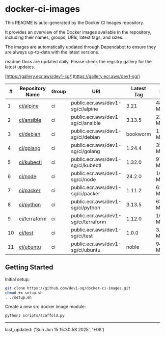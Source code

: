 # docker-ci-images

This README is auto-generated by the Docker CI Images repository.

It provides an overview of the Docker images available in the repository, including their names, groups, URIs, latest tags, and sizes.

The images are automatically updated through Dependabot to ensure they are always up-to-date with the latest versions.

readme Docs are updated daily. Please check the regsitry gallery for the latest updates.

[https://gallery.ecr.aws/dev1-sg/](https://gallery.ecr.aws/dev1-sg/)


| # | Repository Name | Group | URI | Latest Tag | Size |
|---|-----------------|-------|-----|------------|------|
| 1 | [ci/alpine](https://gallery.ecr.aws/dev1-sg/ci/alpine) | ci | public.ecr.aws/dev1-sg/ci/alpine | 3.21 | 48.24 MB |
| 2 | [ci/ansible](https://gallery.ecr.aws/dev1-sg/ci/ansible) | ci | public.ecr.aws/dev1-sg/ci/ansible | 3.13.5 | 224.06 MB |
| 3 | [ci/debian](https://gallery.ecr.aws/dev1-sg/ci/debian) | ci | public.ecr.aws/dev1-sg/ci/debian | bookworm | 116.03 MB |
| 4 | [ci/golang](https://gallery.ecr.aws/dev1-sg/ci/golang) | ci | public.ecr.aws/dev1-sg/ci/golang | 1.24.4 | 359.20 MB |
| 5 | [ci/kubectl](https://gallery.ecr.aws/dev1-sg/ci/kubectl) | ci | public.ecr.aws/dev1-sg/ci/kubectl | 1.32.0 | 97.86 MB |
| 6 | [ci/node](https://gallery.ecr.aws/dev1-sg/ci/node) | ci | public.ecr.aws/dev1-sg/ci/node | 24.2.0 | 104.95 MB |
| 7 | [ci/packer](https://gallery.ecr.aws/dev1-sg/ci/packer) | ci | public.ecr.aws/dev1-sg/ci/packer | 1.11.2 | 62.68 MB |
| 8 | [ci/python](https://gallery.ecr.aws/dev1-sg/ci/python) | ci | public.ecr.aws/dev1-sg/ci/python | 3.13.5 | 63.03 MB |
| 9 | [ci/terraform](https://gallery.ecr.aws/dev1-sg/ci/terraform) | ci | public.ecr.aws/dev1-sg/ci/terraform | 1.12.0 | 163.00 MB |
| 10 | [ci/test](https://gallery.ecr.aws/dev1-sg/ci/test) | ci | public.ecr.aws/dev1-sg/ci/test | 1.0.0 | 3.94 MB |
| 11 | [ci/ubuntu](https://gallery.ecr.aws/dev1-sg/ci/ubuntu) | ci | public.ecr.aws/dev1-sg/ci/ubuntu | noble | 94.55 MB |

## Getting Started

Initial setup:

```bash
git clone https://github.com/dev1-sg/docker-ci-images.git
chmod +x setup.sh
. ./setup.sh
```

Create a new src docker image module:

```bash
python3 scripts/scaffold.py
```

---

last_updated: ('Sun Jun 15 15:30:58 2025', '+08')